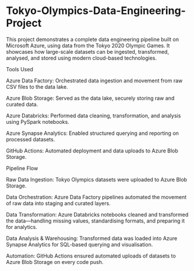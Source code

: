 # Tokyo-Olympics-Data-Engineering-Project
This project demonstrates a complete data engineering pipeline built on Microsoft Azure, using data from the Tokyo 2020 Olympic Games. It showcases how large-scale datasets can be ingested, transformed, analysed, and stored using modern cloud-based technologies.


Tools Used 

Azure Data Factory: Orchestrated data ingestion and movement from raw CSV files to the data lake.

Azure Blob Storage: Served as the data lake, securely storing raw and curated data.

Azure Databricks: Performed data cleaning, transformation, and analysis using PySpark notebooks.

Azure Synapse Analytics: Enabled structured querying and reporting on processed datasets.

GitHub Actions: Automated deployment and data uploads to Azure Blob Storage.



Pipeline Flow

Raw Data Ingestion:
Tokyo Olympics datasets were uploaded to Azure Blob Storage.

Data Orchestration:
Azure Data Factory pipelines automated the movement of raw data into staging and curated layers.

Data Transformation:
Azure Databricks notebooks cleaned and transformed the data—handling missing values, standardising formats, and preparing it for analytics.

Data Analysis & Warehousing:
Transformed data was loaded into Azure Synapse Analytics for SQL-based querying and visualisation.

Automation:
GitHub Actions ensured automated uploads of datasets to Azure Blob Storage on every code push.

